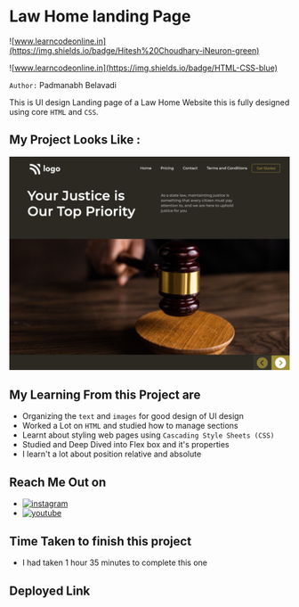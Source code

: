 # Law Home landing Page

![www.learncodeonline.in](https://img.shields.io/badge/Hitesh%20Choudhary-iNeuron-green)

![www.learncodeonline.in](https://img.shields.io/badge/HTML-CSS-blue)

`Author:` Padmanabh Belavadi

This is UI design Landing page of a  Law Home Website this is fully designed using core `HTML` and `CSS`.

## My Project Looks Like :

![](./screenshot-3.png)

## My Learning From this Project are

- Organizing the `text` and `images` for good design of UI design
- Worked a Lot on `HTML` and studied how to manage sections
- Learnt about styling web pages using `Cascading Style Sheets (CSS)`
- Studied and Deep Dived into Flex box and it's properties
- I learn't a lot about position relative and absolute



## Reach Me Out on

- [![instagram](https://img.shields.io/badge/Instagram-0A66C2?style=for-the-badge&logo=instagram&logoColor=white)](https://www.instagram.com/legend_padmanabh/)
- [![youtube](https://img.shields.io/badge/YouTube-ff0000?style=for-the-badge&logo=youtube&logoColor=white)](https://www.youtube.com/channel/UCIqD5Ga3y4kogf2YMpfmD8g)


## Time Taken to finish this project

- I had taken 1 hour 35 minutes to complete this one


## Deployed Link
